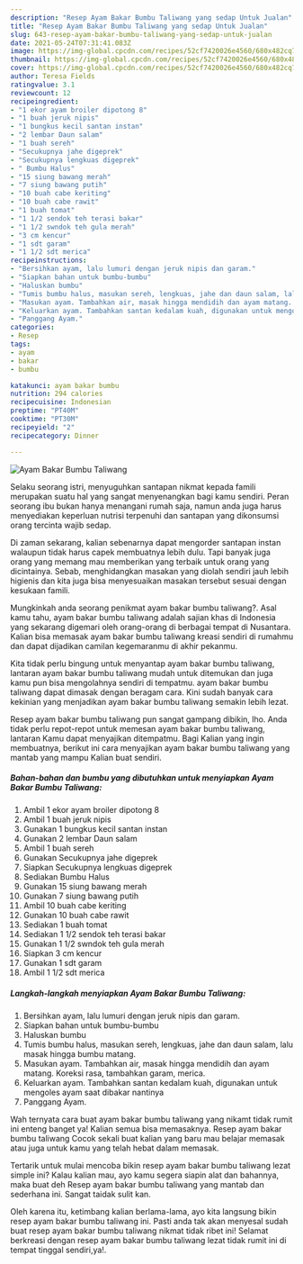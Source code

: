 ```yaml
---
description: "Resep Ayam Bakar Bumbu Taliwang yang sedap Untuk Jualan"
title: "Resep Ayam Bakar Bumbu Taliwang yang sedap Untuk Jualan"
slug: 643-resep-ayam-bakar-bumbu-taliwang-yang-sedap-untuk-jualan
date: 2021-05-24T07:31:41.083Z
image: https://img-global.cpcdn.com/recipes/52cf7420026e4560/680x482cq70/ayam-bakar-bumbu-taliwang-foto-resep-utama.jpg
thumbnail: https://img-global.cpcdn.com/recipes/52cf7420026e4560/680x482cq70/ayam-bakar-bumbu-taliwang-foto-resep-utama.jpg
cover: https://img-global.cpcdn.com/recipes/52cf7420026e4560/680x482cq70/ayam-bakar-bumbu-taliwang-foto-resep-utama.jpg
author: Teresa Fields
ratingvalue: 3.1
reviewcount: 12
recipeingredient:
- "1 ekor ayam broiler dipotong 8"
- "1 buah jeruk nipis"
- "1 bungkus kecil santan instan"
- "2 lembar Daun salam"
- "1 buah sereh"
- "Secukupnya jahe digeprek"
- "Secukupnya lengkuas digeprek"
- " Bumbu Halus"
- "15 siung bawang merah"
- "7 siung bawang putih"
- "10 buah cabe keriting"
- "10 buah cabe rawit"
- "1 buah tomat"
- "1 1/2 sendok teh terasi bakar"
- "1 1/2 swndok teh gula merah"
- "3 cm kencur"
- "1 sdt garam"
- "1 1/2 sdt merica"
recipeinstructions:
- "Bersihkan ayam, lalu lumuri dengan jeruk nipis dan garam."
- "Siapkan bahan untuk bumbu-bumbu"
- "Haluskan bumbu"
- "Tumis bumbu halus, masukan sereh, lengkuas, jahe dan daun salam, lalu masak hingga bumbu matang."
- "Masukan ayam. Tambahkan air, masak hingga mendidih dan ayam matang. Koreksi rasa, tambahkan garam, merica."
- "Keluarkan ayam. Tambahkan santan kedalam kuah, digunakan untuk mengoles ayam saat dibakar nantinya"
- "Panggang Ayam."
categories:
- Resep
tags:
- ayam
- bakar
- bumbu

katakunci: ayam bakar bumbu 
nutrition: 294 calories
recipecuisine: Indonesian
preptime: "PT40M"
cooktime: "PT30M"
recipeyield: "2"
recipecategory: Dinner

---
```



![Ayam Bakar Bumbu Taliwang](https://img-global.cpcdn.com/recipes/52cf7420026e4560/680x482cq70/ayam-bakar-bumbu-taliwang-foto-resep-utama.jpg)

Selaku seorang istri, menyuguhkan santapan nikmat kepada famili merupakan suatu hal yang sangat menyenangkan bagi kamu sendiri. Peran seorang ibu bukan hanya menangani rumah saja, namun anda juga harus menyediakan keperluan nutrisi terpenuhi dan santapan yang dikonsumsi orang tercinta wajib sedap.

Di zaman  sekarang, kalian sebenarnya dapat mengorder santapan instan walaupun tidak harus capek membuatnya lebih dulu. Tapi banyak juga orang yang memang mau memberikan yang terbaik untuk orang yang dicintainya. Sebab, menghidangkan masakan yang diolah sendiri jauh lebih higienis dan kita juga bisa menyesuaikan masakan tersebut sesuai dengan kesukaan famili. 



Mungkinkah anda seorang penikmat ayam bakar bumbu taliwang?. Asal kamu tahu, ayam bakar bumbu taliwang adalah sajian khas di Indonesia yang sekarang digemari oleh orang-orang di berbagai tempat di Nusantara. Kalian bisa memasak ayam bakar bumbu taliwang kreasi sendiri di rumahmu dan dapat dijadikan camilan kegemaranmu di akhir pekanmu.

Kita tidak perlu bingung untuk menyantap ayam bakar bumbu taliwang, lantaran ayam bakar bumbu taliwang mudah untuk ditemukan dan juga kamu pun bisa mengolahnya sendiri di tempatmu. ayam bakar bumbu taliwang dapat dimasak dengan beragam cara. Kini sudah banyak cara kekinian yang menjadikan ayam bakar bumbu taliwang semakin lebih lezat.

Resep ayam bakar bumbu taliwang pun sangat gampang dibikin, lho. Anda tidak perlu repot-repot untuk memesan ayam bakar bumbu taliwang, lantaran Kamu dapat menyajikan ditempatmu. Bagi Kalian yang ingin membuatnya, berikut ini cara menyajikan ayam bakar bumbu taliwang yang mantab yang mampu Kalian buat sendiri.

<!--inarticleads1-->

##### Bahan-bahan dan bumbu yang dibutuhkan untuk menyiapkan Ayam Bakar Bumbu Taliwang:

1. Ambil 1 ekor ayam broiler dipotong 8
1. Ambil 1 buah jeruk nipis
1. Gunakan 1 bungkus kecil santan instan
1. Gunakan 2 lembar Daun salam
1. Ambil 1 buah sereh
1. Gunakan Secukupnya jahe digeprek
1. Siapkan Secukupnya lengkuas digeprek
1. Sediakan  Bumbu Halus
1. Gunakan 15 siung bawang merah
1. Gunakan 7 siung bawang putih
1. Ambil 10 buah cabe keriting
1. Gunakan 10 buah cabe rawit
1. Sediakan 1 buah tomat
1. Sediakan 1 1/2 sendok teh terasi bakar
1. Gunakan 1 1/2 swndok teh gula merah
1. Siapkan 3 cm kencur
1. Gunakan 1 sdt garam
1. Ambil 1 1/2 sdt merica




<!--inarticleads2-->

##### Langkah-langkah menyiapkan Ayam Bakar Bumbu Taliwang:

1. Bersihkan ayam, lalu lumuri dengan jeruk nipis dan garam.
1. Siapkan bahan untuk bumbu-bumbu
1. Haluskan bumbu
1. Tumis bumbu halus, masukan sereh, lengkuas, jahe dan daun salam, lalu masak hingga bumbu matang.
1. Masukan ayam. Tambahkan air, masak hingga mendidih dan ayam matang. Koreksi rasa, tambahkan garam, merica.
1. Keluarkan ayam. Tambahkan santan kedalam kuah, digunakan untuk mengoles ayam saat dibakar nantinya
1. Panggang Ayam.




Wah ternyata cara buat ayam bakar bumbu taliwang yang nikamt tidak rumit ini enteng banget ya! Kalian semua bisa memasaknya. Resep ayam bakar bumbu taliwang Cocok sekali buat kalian yang baru mau belajar memasak atau juga untuk kamu yang telah hebat dalam memasak.

Tertarik untuk mulai mencoba bikin resep ayam bakar bumbu taliwang lezat simple ini? Kalau kalian mau, ayo kamu segera siapin alat dan bahannya, maka buat deh Resep ayam bakar bumbu taliwang yang mantab dan sederhana ini. Sangat taidak sulit kan. 

Oleh karena itu, ketimbang kalian berlama-lama, ayo kita langsung bikin resep ayam bakar bumbu taliwang ini. Pasti anda tak akan menyesal sudah buat resep ayam bakar bumbu taliwang nikmat tidak ribet ini! Selamat berkreasi dengan resep ayam bakar bumbu taliwang lezat tidak rumit ini di tempat tinggal sendiri,ya!.

